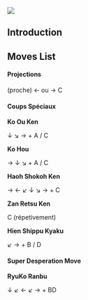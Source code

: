 ![](Ffspryo.PNG)  

## Introduction

## Moves List

#### Projections

(proche) ← ou → C

#### Coups Spéciaux

**Ko Ou Ken**

↓ ↘ → + A / C

**Ko Hou**

→ ↓ ↘ + A / C

**Haoh Shokoh Ken**

→ ← ↙ ↓ ↘ → + C

**Zan Retsu Ken**

C (répetivement)

**Hien Shippu Kyaku**

↙ → + B / D

#### Super Desperation Move

**RyuKo Ranbu**

↓ ↙ ← ↙ → + BD
